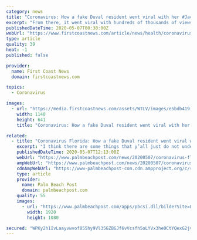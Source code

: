 ```yaml
---
category: news
title: "Coronavirus: How a fake Duval resident went viral with her #JacksonvilleLady videos"
excerpt: "From there, it went viral with hundreds of thousands of views on Twitter alone and comedians like George Lopez sharing it. Diaz quickly took on the nickname and hashtag, #JacksonvilleLady. But there’s one problem."
publishedDateTime: 2020-05-07T00:38:00Z
webUrl: "https://www.firstcoastnews.com/article/news/health/coronavirus/coronavirus-how-a-fake-duval-resident-went-viral-with-her-jacksonvillelady-videos/77-ef0aea2a-115b-4dc4-b40f-90ea10948289"
type: article
quality: 39
heat: -1
published: false

provider:
  name: First Coast News
  domain: firstcoastnews.com

topics:
  - Coronavirus

images:
  - url: "https://media.firstcoastnews.com/assets/WTLV/images/e5bdb419-48b3-4c41-a066-613fd58d87c8/e5bdb419-48b3-4c41-a066-613fd58d87c8_1140x641.png"
    width: 1140
    height: 641
    title: "Coronavirus: How a fake Duval resident went viral with her #JacksonvilleLady videos"

related:
  - title: "Coronavirus Florida: How a fake Duval resident went viral with her #JacksonvilleLady videos"
    excerpt: "I think there are some things that y’all just do not understand,” she recited in what she called her “North Florida accent.” Coronavirus Florida: Technology bridges the gap for deaf and blind students distance learning “Miami is where y’all got the virus because down there in Miami,"
    publishedDateTime: 2020-05-07T12:13:00Z
    webUrl: "https://www.palmbeachpost.com/news/20200507/coronavirus-florida-how-fake-duval-resident-went-viral-with-her-jacksonvillelady-videos"
    ampWebUrl: "https://www.palmbeachpost.com/news/20200507/coronavirus-florida-how-fake-duval-resident-went-viral-with-her-jacksonvillelady-videos?template=ampart"
    cdnAmpWebUrl: "https://www-palmbeachpost-com.cdn.ampproject.org/c/s/www.palmbeachpost.com/news/20200507/coronavirus-florida-how-fake-duval-resident-went-viral-with-her-jacksonvillelady-videos?template=ampart"
    type: article
    provider:
      name: Palm Beach Post
      domain: palmbeachpost.com
    quality: 55
    images:
      - url: "https://www.palmbeachpost.com/apps/pbcsi.dll/bilde?Site=LK&Date=20200507&Category=NEWS&ArtNo=200508590&Ref=AR"
        width: 1920
        height: 1080

secured: "WPKy2h1IvLaayvwvof85Shy9Vl35GZBGJf6vVcsfh5oLYVx3he0CtYQexG2jvaYhzn2T5t0RB8cJDaHiwvpXqbDSTuYgWjIVfIydUfyjHRkzEQIc0X6QnNEjCYOiuTeo5xP5GXLrpHToRQWsi8yG3CblU+KnOeWGF0LosbuSu1nrbLPt5iYIYtnFJyg5MUDhwQM+ctYxgaYw2T0UK9qZv+c9YhwulgQCkdL1TL37UVaK3RGBGWQBMwWPKhIRbW1Bv+myiJ8vQmD/MZerpencFxwItEzYppzZni5rf+UH+xYKxB7/R1TQJLuLTlpf8bCnT0INIajwEHIfCyUWprIFKnzfgZQqhIyn5bA7CXfeFga6wBl8njWSSjjIgKdgdaYyatjBZ4WdOuDTT4/DmMFi6alhQ2HI2kaorL+qxBd1KgpizmcWao+GH5i3RmyYbrpyPQvxWJRcjNLhDYP4IxTUvgGPfutdqKu1I9BZhbfwqDw=;GExG89mRBMMObQuXWaatSg=="
---
```


